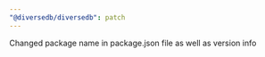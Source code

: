 ```yaml
---
"@diversedb/diversedb": patch
---
```


Changed package name in package.json file as well as version info
